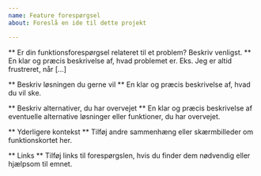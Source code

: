```yaml
---
name: Feature forespørgsel
about: Foreslå en ide til dette projekt

---
```


** Er din funktionsforespørgsel relateret til et problem? Beskriv venligst. **
En klar og præcis beskrivelse af, hvad problemet er. Eks. Jeg er altid frustreret, når [...]

** Beskriv løsningen du gerne vil **
En klar og præcis beskrivelse af, hvad du vil ske.

** Beskriv alternativer, du har overvejet **
En klar og præcis beskrivelse af eventuelle alternative løsninger eller funktioner, du har overvejet.

** Yderligere kontekst **
Tilføj andre sammenhæng eller skærmbilleder om funktionskortet her.

** Links **
Tilføj links til forespørgslen, hvis du finder dem nødvendig eller hjælpsom til emnet.

